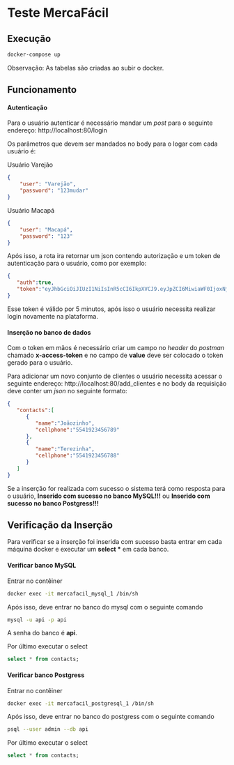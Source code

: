 
# Teste MercaFácil

## Execução

```bash
docker-compose up
```

Observação: As tabelas são criadas ao subir o docker.

## Funcionamento

#### Autenticação
Para o usuário autenticar é necessário mandar um *post* para o seguinte endereço: http://localhost:80/login

Os parâmetros que devem ser mandados no body para o logar com cada usuário é:

Usuário Varejão
```json
{
	"user": "Varejão",
	"password": "123mudar"
}
```
Usuário Macapá
```json
{
	"user": "Macapá",
	"password": "123"
}
```
Após isso, a rota ira retornar um json contendo autorização e um token de autenticação para o usuário, como por exemplo:

```json
{
   "auth":true,
   "token":"eyJhbGciOiJIUzI1NiIsInR5cCI6IkpXVCJ9.eyJpZCI6MiwiaWF0IjoxNjE0NDY2MzUzLCJleHAiOjE2MTQ0NjY2NTN9._mw--N4Mbtb-yvuLIKR3CMjj4CvUoTEdDogp0Iz2cJU"
}
```

Esse token é válido por 5 minutos, após isso o usuário necessita realizar login novamente na plataforma.

#### Inserção no banco de dados
Com o token em mãos é necessário criar um campo no *header* do *postman* chamado **x-access-token** e no campo de  **value** deve ser colocado o token gerado para o usuário.

Para adicionar um novo conjunto de clientes o usuário necessita acessar o seguinte endereço: http://localhost:80/add_clientes e no body da requisição deve conter um *json* no seguinte formato:

```json
{
   "contacts":[
      {
         "name":"Joãozinho",
         "cellphone":"5541923456789"
      },
      {
         "name":"Terezinha",
         "cellphone":"5541923456788"
      }
   ]
}
```
Se a inserção for realizada com sucesso o sistema terá como resposta  para o usuário, **Inserido com sucesso no banco MySQL!!!** ou **Inserido com sucesso no banco Postgress!!!**

## Verificação da Inserção

Para verificar se a inserção foi inserida com sucesso basta entrar em cada máquina docker e executar um **select \*** em cada banco.

#### Verificar banco MySQL

Entrar no contêiner
```bash
docker exec -it mercafacil_mysql_1 /bin/sh
```

Após isso, deve entrar no banco do mysql com o seguinte comando

```bash
mysql -u api -p api
```
A senha do banco é **api**.

Por último executar o select
```sql
select * from contacts;
```

#### Verificar banco Postgress

Entrar no contêiner
```bash
docker exec -it mercafacil_postgresql_1 /bin/sh
```

Após isso, deve entrar no banco do postgress com o seguinte comando

```bash
psql --user admin --db api
```
Por último executar o select
```sql
select * from contacts;
```
